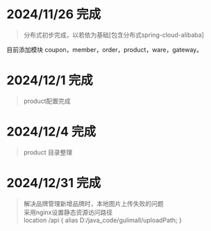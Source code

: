 # 2024/11/26 完成
>分布式初步完成，以若依为基础[包含分布式spring-cloud-alibaba]

目前添加模块 coupon，member，order，product，ware，gateway。

# 2024/12/1 完成
> product配置完成

# 2024/12/4 完成
> product 目录整理

# 2024/12/31 完成
> 解决品牌管理新增品牌时，本地图片上传失败的问题</br>
> 采用nginx设置静态资源访问路径</br>
> location /api {
alias    D:/java_code/gulimall/uploadPath;
}


